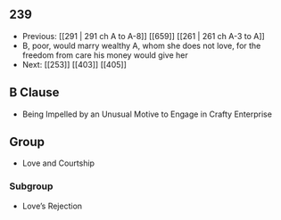 ## 239
- Previous: [[291 | 291 ch A to A-8]] [[659]] [[261 | 261 ch A-3 to A]] 
- B, poor, would marry wealthy A, whom she does not love, for the freedom from care his money would give her
- Next: [[253]] [[403]] [[405]] 

## B Clause
- Being Impelled by an Unusual Motive to Engage in Crafty Enterprise

## Group
- Love and Courtship

### Subgroup
- Love’s Rejection

